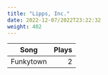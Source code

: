 ```yaml
---
title: "Lipps, Inc."
date: 2022-12-07/2022T23:22:32
weight: 402
---
```




 Song | Plays 
----- | -----:
Funkytown | 2
